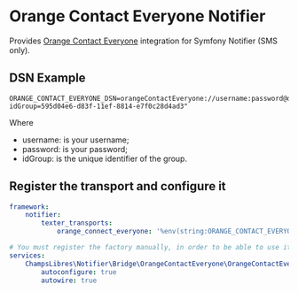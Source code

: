Orange Contact Everyone Notifier
================================

Provides [Orange Contact Everyone](https://contact-everyone.orange-business.com/api/docs/guides/index.html#contact-everyone) integration for Symfony Notifier (SMS only).

## DSN Example

```dotenv
ORANGE_CONTACT_EVERYONE_DSN=orangeContactEveryone://username:password@default?idGroup=595d04e6-d83f-11ef-8814-e7f0c28d4ad3"
```

Where

- username: is your username;
- password: is your password;
- idGroup: is the unique identifier of the group.

## Register the transport and configure it

```yaml 
framework:
    notifier:
        texter_transports:
            orange_connect_everyone: '%env(string:ORANGE_CONTACT_EVERYONE_DSN)%'

# You must register the factory manually, in order to be able to use it
services:
    ChampsLibres\Notifier\Bridge\OrangeContactEveryone\OrangeContactEveryoneTransportFactory:
        autoconfigure: true
        autowire: true
```

